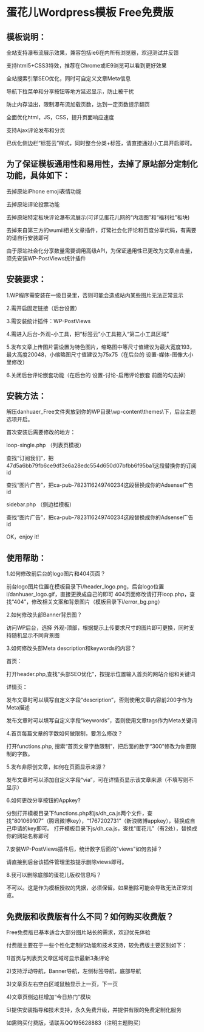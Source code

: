 蛋花儿Wordpress模板 Free免费版
========================


模板说明：
------------------------
全站支持瀑布流展示效果，兼容包括ie6在内所有浏览器，欢迎测试并反馈

支持html5+CSS3特效，推荐在Chrome或IE9浏览可以看到更好效果

全站搜索引擎SEO优化，同时可自定义文章Meta信息

导航下拉菜单和分享按钮等地方延迟显示，防止被干扰

防止内存溢出，限制瀑布流加载页数，达到一定页数提示翻页

全面优化html，JS，CSS，提升页面响应速度

支持Ajax评论发布和分页

已优化侧边栏“标签云”样式，同时整合分类+标签，请直接通过小工具开启即可。



为了保证模板通用性和易用性，去掉了原站部分定制化功能，具体如下：
------------------------
去掉原站iPhone emoji表情功能

去掉原站评论投票功能

去掉原站特定板块评论瀑布流展示(可详见蛋花儿网的“内涵图”和“福利社”板块)

去掉来自第三方的wumii相关文章插件，灯鹭社会化评论和百度分享代码，有需要的请自行安装即可

由于原站社会化分享数量需要调用高级API，为保证通用性已更改为文章点击量，须先安装WP-PostViews统计插件



安装要求：
------------------------
1.WP程序需安装在一级目录里，否则可能会造成站内某些图片无法正常显示

2.需开启固定链接（后台设置）

3.需安装统计插件：WP-PostViews

4.需进入后台-外观-小工具，把“标签云”小工具拖入“第二小工具区域”

5.发布文章上传图片需设置为特色图片，缩略图中等尺寸值建议为最大宽度193，最大高度20048，小缩略图尺寸值建议为75x75（在后台的 设置-媒体-图像大小 里修改）

6.关闭后台评论嵌套功能（在后台的 设置-讨论-启用评论嵌套 前面的勾去掉）


安装方法：
------------------------
解压danhuaer_Free文件夹放到你的WP目录\wp-content\themes\下，后台主题选项开启。



首次安装后需要修改的地方：

loop-single.php （列表页模板）

查找“订阅我们”，把47d5a6bb79fb6ce9df3e6a28edc554d650d07bfbb6f95ba1这段替换你的订阅id

查找“图片广告”，把ca-pub-7823116249740234这段替换成你的Adsense广告id


sidebar.php （侧边栏模板）

查找“图片广告”，把ca-pub-7823116249740234这段替换成你的Adsense广告id


OK，enjoy it!


使用帮助：
------------------------
1.如何修改前后台的logo图片和404页面？

前台logo图片位置在模板目录下i/header_logo.png，后台logo位置i/danhuaer_logo.gif，直接更换成自己的即可
404页面修改请打开loop.php，查找“404”，修改相关文案和背景图片（模板目录下i/error_bg.png）


2.如何修改头部Banner背景图？

访问WP后台，选择 外观-顶部，根据提示上传要求尺寸的图片即可更换，同时支持随机显示不同背景图


3.如何修改头部Meta description和keywords的内容？

首页：

打开header.php,查找“头部SEO优化”，按提示位置输入首页的网站介绍和关键词


详情页：

发布文章时可以填写自定义字段“description”，否则使用文章内容前200字作为Meta描述

发布文章时可以填写自定义字段“keywords”，否则使用文章tags作为Meta关键词



4.首页每篇文章的字数如何做限制，要怎么修改？

打开functions.php, 搜索“首页文章字数限制”，把后面的数字“300”修改为你要限制的字数。


5.发布非原创文章，如何在页面显示来源？

发布文章时可以添加自定义字段“via”，可在详情页显示该文章来源（不填写则不显示）


6.如何更改分享按钮的Appkey?

分别打开模板目录下functions.php和js/dh_ca.js两个文件，查找“801069107”（腾讯微博key），“1767202731”（新浪微博appkey），替换成自己申请的key即可。
打开模板目录下js/dh_ca.js，查找“蛋花儿”（有2处），替换成你的网站名称即可


7.安装WP-PostViews插件后，统计数字后面的"views"如何去掉？

请直接到后台该插件管理里按提示删除views即可。


8.我可以删除底部的蛋花儿版权信息吗？

不可以。这是作为模板授权的凭据，必须保留。如果删除可能会导致无法正常浏览。



免费版和收费版有什么不同？如何购买收费版？
------------------------

Free免费版已基本适合大部分图片站长的需求，欢迎优先体验

付费版主要在于一些个性化定制的功能和技术支持，较免费版主要区别如下：

1)首页与列表页文章区域可显示最新3条评论

2)支持浮动导航，Banner导航，左侧标签导航，底部导航

3)文章页左右空白区域鼠触显示上一页，下一页

4)文章页侧边栏增加“今日热门”模块

5)提供安装指导和技术支持，永久免费升级，并提供有限的免费定制化服务

如需购买付费版，请联系QQ195628883（注明主题购买）









